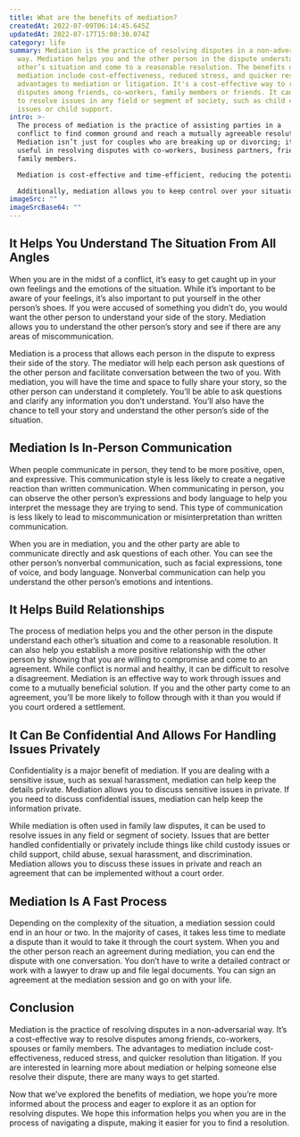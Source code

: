 ```yaml
---
title: What are the benefits of mediation?
createdAt: 2022-07-09T06:14:45.645Z
updatedAt: 2022-07-17T15:00:30.074Z
category: life
summary: Mediation is the practice of resolving disputes in a non-adversarial
  way. Mediation helps you and the other person in the dispute understand each
  other’s situation and come to a reasonable resolution. The benefits of
  mediation include cost-effectiveness, reduced stress, and quicker resolution,
  advantages to mediation or litigation. It's a cost-effective way to resolve
  disputes among friends, co-workers, family members or friends. It can be used
  to resolve issues in any field or segment of society, such as child custody
  issues or child support.
intro: >-
  The process of mediation is the practice of assisting parties in a
  conflict to find common ground and reach a mutually agreeable resolution.
  Mediation isn’t just for couples who are breaking up or divorcing; it can be
  useful in resolving disputes with co-workers, business partners, friends or
  family members.

  Mediation is cost-effective and time-efficient, reducing the potential for long legal battles and the financial and emotional costs that go with them. In mediation, an impartial third party called a mediator meets separately with each person involved in the dispute. The mediator does not take sides but helps each person understand the other person’s point of view and find solutions they can agree on.

  Additionally, mediation allows you to keep control over your situation by avoiding court and practically ending your dispute faster than going to trial. If you’re interested in learning more about this resolution process as a way to manage your own conflict or as an advisor if you are working with someone who needs help resolving their dispute, read on. Here we will explore some benefits of mediation:
imageSrc: ""
imageSrcBase64: ""
---
```


## It Helps You Understand The Situation From All Angles

When you are in the midst of a conflict, it’s easy to get caught up in your own feelings and the emotions of the situation. While it’s important to be aware of your feelings, it’s also important to put yourself in the other person’s shoes. If you were accused of something you didn’t do, you would want the other person to understand your side of the story. Mediation allows you to understand the other person’s story and see if there are any areas of miscommunication.

Mediation is a process that allows each person in the dispute to express their side of the story. The mediator will help each person ask questions of the other person and facilitate conversation between the two of you. With mediation, you will have the time and space to fully share your story, so the other person can understand it completely. You’ll be able to ask questions and clarify any information you don’t understand. You’ll also have the chance to tell your story and understand the other person’s side of the situation.

## Mediation Is In-Person Communication

When people communicate in person, they tend to be more positive, open, and expressive. This communication style is less likely to create a negative reaction than written communication. When communicating in person, you can observe the other person’s expressions and body language to help you interpret the message they are trying to send. This type of communication is less likely to lead to miscommunication or misinterpretation than written communication.

When you are in mediation, you and the other party are able to communicate directly and ask questions of each other. You can see the other person’s nonverbal communication, such as facial expressions, tone of voice, and body language. Nonverbal communication can help you understand the other person’s emotions and intentions.

## It Helps Build Relationships

The process of mediation helps you and the other person in the dispute understand each other’s situation and come to a reasonable resolution. It can also help you establish a more positive relationship with the other person by showing that you are willing to compromise and come to an agreement.
While conflict is normal and healthy, it can be difficult to resolve a disagreement. Mediation is an effective way to work through issues and come to a mutually beneficial solution. If you and the other party come to an agreement, you’ll be more likely to follow through with it than you would if you court ordered a settlement.

## It Can Be Confidential And Allows For Handling Issues Privately

Confidentiality is a major benefit of mediation. If you are dealing with a sensitive issue, such as sexual harassment, mediation can help keep the details private. Mediation allows you to discuss sensitive issues in private. If you need to discuss confidential issues, mediation can help keep the information private.

While mediation is often used in family law disputes, it can be used to resolve issues in any field or segment of society. Issues that are better handled confidentially or privately include things like child custody issues or child support, child abuse, sexual harassment, and discrimination. Mediation allows you to discuss these issues in private and reach an agreement that can be implemented without a court order.

## Mediation Is A Fast Process

Depending on the complexity of the situation, a mediation session could end in an hour or two. In the majority of cases, it takes less time to mediate a dispute than it would to take it through the court system.
When you and the other person reach an agreement during mediation, you can end the dispute with one conversation. You don’t have to write a detailed contract or work with a lawyer to draw up and file legal documents. You can sign an agreement at the mediation session and go on with your life.

## Conclusion

Mediation is the practice of resolving disputes in a non-adversarial way. It’s a cost-effective way to resolve disputes among friends, co-workers, spouses or family members. The advantages to mediation include cost-effectiveness, reduced stress, and quicker resolution than litigation. If you are interested in learning more about mediation or helping someone else resolve their dispute, there are many ways to get started.

Now that we’ve explored the benefits of mediation, we hope you’re more informed about the process and eager to explore it as an option for resolving disputes. We hope this information helps you when you are in the process of navigating a dispute, making it easier for you to find a resolution.
